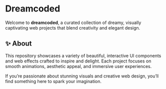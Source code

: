 # Dreamcoded

Welcome to **dreamcoded**, a curated collection of dreamy, visually captivating web projects that blend creativity and elegant design.

## ✨ About

This repository showcases a variety of beautiful, interactive UI components and web effects crafted to inspire and delight. Each project focuses on smooth animations, aesthetic appeal, and immersive user experiences.

If you’re passionate about stunning visuals and creative web design, you’ll find something here to spark your imagination.


